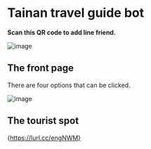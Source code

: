# Tainan travel guide bot

**Scan this QR code to add line friend.**

![image](https://i.imgur.com/lW4fl7a.png)


## The front page
There are four options that can be clicked.

![image](https://i.imgur.com/w2xWwMT.jpg)

## The tourist spot
{https://lurl.cc/engNWM}
